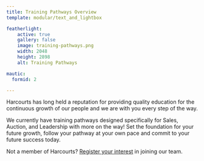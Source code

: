```yaml
---
title: Training Pathways Overview
template: modular/text_and_lightbox

featherlight:
    active: true
    gallery: false
    image: training-pathways.png
    width: 2048
    height: 2898
    alt: Training Pathways

mautic:
  formid: 2

---
```


<p class="lead">Harcourts has long held a reputation for providing quality education for the continuous growth of our people and we are with you every step of the way.</p>

We currently have training pathways designed specifically for Sales, Auction, and Leadership with more on the way! Set the foundation for your future growth, follow your pathway at your own pace and commit to your future success today.

Not a member of Harcourts? <a href="#portfolioModalRegisterInterest" class="portfolio-link" data-toggle="modal">Register your interest</a> in joining our team.
